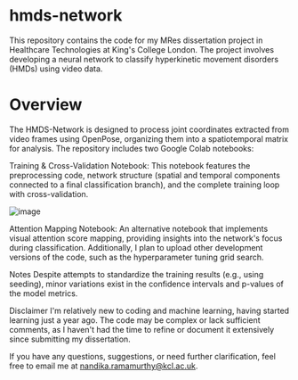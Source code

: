 # hmds-network
This repository contains the code for my MRes dissertation project in Healthcare Technologies at King's College London. The project involves developing a neural network to classify hyperkinetic movement disorders (HMDs) using video data.

# **Overview**
The HMDS-Network is designed to process joint coordinates extracted from video frames using OpenPose, organizing them into a spatiotemporal matrix for analysis. The repository includes two Google Colab notebooks:

Training & Cross-Validation Notebook:
This notebook features the preprocessing code, network structure (spatial and temporal components connected to a final classification branch), and the complete training loop with cross-validation.

![image](https://github.com/user-attachments/assets/b0bbcd14-7b02-4c03-8efc-ae766af6b75b)

Attention Mapping Notebook:
An alternative notebook that implements visual attention score mapping, providing insights into the network's focus during classification.
Additionally, I plan to upload other development versions of the code, such as the hyperparameter tuning grid search.

Notes
Despite attempts to standardize the training results (e.g., using seeding), minor variations exist in the confidence intervals and p-values of the model metrics.

Disclaimer
I'm relatively new to coding and machine learning, having started learning just a year ago. The code may be complex or lack sufficient comments, as I haven't had the time to refine or document it extensively since submitting my dissertation.

If you have any questions, suggestions, or need further clarification, feel free to email me at nandika.ramamurthy@kcl.ac.uk.
